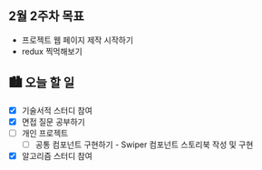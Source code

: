 ## 2월 2주차 목표

- 프로젝트 웹 페이지 제작 시작하기
- redux 찍먹해보기

## 🏙️ 오늘 할 일

- [x] 기술서적 스터디 참여
- [x] 면접 질문 공부하기
- [ ] 개인 프로젝트
  - [ ] 공통 컴포넌트 구현하기 - Swiper 컴포넌트 스토리북 작성 및 구현
- [x] 알고리즘 스터디 참여

